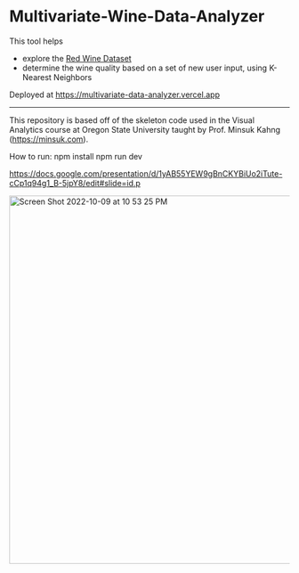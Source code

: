 # Multivariate-Wine-Data-Analyzer


This tool helps
- explore the [Red Wine Dataset](https://archive.ics.uci.edu/ml/datasets/wine+quality)
- determine the wine quality based on a set of new user input, using K-Nearest Neighbors 

Deployed at https://multivariate-data-analyzer.vercel.app

---

This repository is based off of the skeleton code used in the Visual Analytics course at Oregon State University taught by Prof. Minsuk Kahng (https://minsuk.com).

How to run:
npm install
npm run dev




https://docs.google.com/presentation/d/1yAB55YEW9gBnCKYBiUo2iTute-cCp1q94g1_B-5jpY8/edit#slide=id.p

<img width="661" alt="Screen Shot 2022-10-09 at 10 53 25 PM" src="https://user-images.githubusercontent.com/16208387/194805459-5d65da3b-7a3e-4cd1-9490-06ecd9e17013.png">
